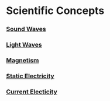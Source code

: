 # Scientific Concepts

### [Sound Waves](https://lucian-bhs.github.io/phys-project/sound)

### [Light Waves](https://lucian-bhs.github.io/phys-project/light)

### [Magnetism](https://lucian-bhs.github.io/phys-project/light)

### [Static Electricity](https://lucian-bhs.github.io/phys-project/static)

### [Current Electicity](https://lucian-bhs.github.io/phys-project/current)
